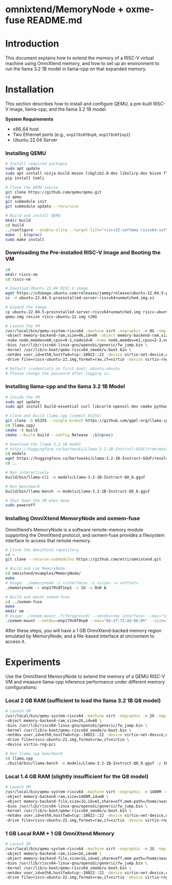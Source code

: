 # omnixtend/MemoryNode + oxme-fuse README.md

# Introduction

This document explains how to extend the memory of a RISC-V virtual machine using OmniXtend memory, and how to set up an environment to run the llama 3.2 1B model in llama-cpp on that expanded memory.

# Installation

This section describes how to install and configure QEMU, a pre-built RISC-V image, llama-cpp, and the llama 3.2 1B model.

**System Requirements**

- x86_64 host  
- Two Ethernet ports (e.g., `enp179s0f0np0`, `enp179s0f1np1`)  
- Ubuntu 22.04 Server

### Installing QEMU

```bash
# Install required packages
sudo apt update
sudo apt install ninja-build meson libglib2.0-dev libslirp-dev bison flex python3-pip opensbi u-boot-qemu
pip install tomli

# Clone the QEMU source
git clone https://github.com/qemu/qemu.git
cd qemu
git submodule init
git submodule update --recursive

# Build and install QEMU
mkdir build
cd build
../configure --enable-slirp --target-list="riscv32-softmmu riscv64-softmmu"
make -j $(nproc)
sudo make install
```

### Downloading the Pre-installed RISC-V Image and Booting the VM

```bash
cd
mkdir riscv-vm
cd riscv-vm

# Download Ubuntu 22.04 RISC-V image
wget https://cdimage.ubuntu.com/releases/jammy/release/ubuntu-22.04.5-preinstalled-server-riscv64+unmatched.img.xz
xz -d ubuntu-22.04.5-preinstalled-server-riscv64+unmatched.img.xz

# Expand the image
cp ubuntu-22.04.5-preinstalled-server-riscv64+unmatched.img riscv-ubuntu-22.img
qemu-img resize riscv-ubuntu-22.img +20G

# Launch the VM
/usr/local/bin/qemu-system-riscv64 -machine virt -nographic -m 8G -smp cpus=4 \
-object memory-backend-ram,size=4G,id=m0 -object memory-backend-ram,size=4G,id=m1 \
-numa node,memdev=m0,cpus=0-1,nodeid=0 -numa node,memdev=m1,cpus=2-3,nodeid=1 \
-bios /usr/lib/riscv64-linux-gnu/opensbi/generic/fw_jump.bin \
-kernel /usr/lib/u-boot/qemu-riscv64_smode/u-boot.bin \
-netdev user,id=eth0,hostfwd=tcp::10022-:22 -device virtio-net-device,netdev=eth0 \
-drive file=riscv-ubuntu-22.img,format=raw,if=virtio -device virtio-rng-pci

# Default credentials on first boot: ubuntu:ubuntu
# Please change the password after logging in.
```

### Installing llama-cpp and the llama 3.2 1B Model

```bash
# Inside the VM
sudo apt update
sudo apt install build-essential curl libcurl4-openssl-dev cmake python3-pip autoconf ninja-build cython3 python-is-python3

# Clone and build llama.cpp (commit b5255)
git clone -b b5255 --single-branch https://github.com/ggml-org/llama.cpp.git
cd llama.cpp/
cmake -B build
cmake --build build --config Release -j$(nproc)

# Download the llama 3.2 1B model
# https://huggingface.co/bartowski/Llama-3.2-1B-Instruct-GGUF/tree/main
cd models
wget https://huggingface.co/bartowski/Llama-3.2-1B-Instruct-GGUF/resolve/main/Llama-3.2-1B-Instruct-Q8_0.gguf
cd ..

# Run interactively
build/bin/llama-cli -m models/Llama-3.2-1B-Instruct-Q8_0.gguf

# Run benchmark
build/bin/llama-bench -m models/Llama-3.2-1B-Instruct-Q8_0.gguf

# Shut down the VM when done
sudo poweroff

```

### Installing OmniXtend MemoryNode and oxmem-fuse

OmniXtend’s MemoryNode is a software remote-memory module supporting the OmniXtend protocol, and oxmem-fuse provides a filesystem interface to access that remote memory.

```bash
# Clone the OmniXtend repository
cd ~
git clone --recurse-submodules https://github.com/etri/omnixtend.git

# Build and run MemoryNode
cd omnixtend/examples/MemoryNode/
make
# Usage: ./memorynode -i <interface> -s <size> -o <offset>
./memorynode -i enp179s0f1np1 -s 1G -o 0x0 &

# Build and mount oxmem-fuse
cd ../oxmem-fuse
make
mkdir om
# Usage: ./oxmem-mount -f(foreground) --netdev=<my interface> --mac="<dest mac>" --size=<mem size in MB> --base=<offset> <mount point>
./oxmem-mount --netdev=enp179s0f0np0 --mac="04:3f:72:dd:0b:05" --size=1024 --base=0x0 om/
```

After these steps, you will have a 1 GB OmniXtend-backed memory region emulated by MemoryNode, and a file-based interface at om/oxmem to access it.

# Experiments

Use the OmniXtend MemoryNode to extend the memory of a QEMU RISC-V VM and measure llama-cpp inference performance under different memory configurations:

### Local 2 GB RAM (sufficient to load the llama 3.2 1B Q8 model)

```bash
# Launch VM
/usr/local/bin/qemu-system-riscv64 -machine virt -nographic -m 2G -smp cpus=8 \
-object memory-backend-ram,size=2G,id=m0 \
-bios /usr/lib/riscv64-linux-gnu/opensbi/generic/fw_jump.bin \
-kernel /usr/lib/u-boot/qemu-riscv64_smode/u-boot.bin \
-netdev user,id=eth0,hostfwd=tcp::10022-:22 -device virtio-net-device,netdev=eth0 \
-drive file=riscv-ubuntu-22.img,format=raw,if=virtio \
-device virtio-rng-pci

# Run llama.cpp benchmark
cd llama.cpp
./build/bin/llama-bench -m models/Llama-3.2-1B-Instruct-Q8_0.gguf -p 16 -n 16

```

### Local 1.4 GB RAM (slightly insufficient for the Q8 model)

```bash
# Launch VM
/usr/local/bin/qemu-system-riscv64 -machine virt -nographic -m 1400M -smp cpus=8 \
-object memory-backend-ram,size=1400M,id=m0 \
-object memory-backend-file,size=1G,id=m1,share=off,mem-path=/home/swsok/omnixtend/examples/oxmem-fuse/om/oxmem \
-bios /usr/lib/riscv64-linux-gnu/opensbi/generic/fw_jump.bin \
-kernel /usr/lib/u-boot/qemu-riscv64_smode/u-boot.bin \
-netdev user,id=eth0,hostfwd=tcp::10022-:22 -device virtio-net-device,netdev=eth0 \
-drive file=riscv-ubuntu-22.img,format=raw,if=virtio -device virtio-rng-pci

```

### 1 GB Local RAM + 1 GB OmniXtend Memory

```bash
# Launch VM
/usr/local/bin/qemu-system-riscv64 -machine virt -nographic -m 2G -smp cpus=8 \
-object memory-backend-ram,size=1G,id=m0 \
-object memory-backend-file,size=1G,id=m1,share=off,mem-path=/home/swsok/omnixtend/examples/oxmem-fuse/om/oxmem \
-bios /usr/lib/riscv64-linux-gnu/opensbi/generic/fw_jump.bin \
-kernel /usr/lib/u-boot/qemu-riscv64_smode/u-boot.bin \
-netdev user,id=eth0,hostfwd=tcp::10022-:22 -device virtio-net-device,netdev=eth0 \
-drive file=riscv-ubuntu-22.img,format=raw,if=virtio -device virtio-rng-pci

```
